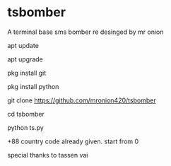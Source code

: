 # tsbomber
A terminal base sms bomber re desinged by mr onion

apt update

apt upgrade

pkg install git

pkg install python

git clone https://github.com/mronion420/tsbomber

cd tsbomber

python ts.py

+88 country code already given. start from 0

special thanks to tassen vai
